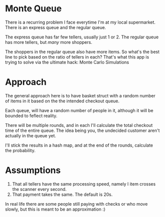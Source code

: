 # Monte Queue

There is a recurring problem I face everytime I'm at my local supermarket. There is an express queue and the regular queue.

The express queue has far few tellers, usually just 1 or 2. The regular queue has more tellers, but _many_ more shoppers.

The shoppers in the regular queue also have more items. So what's the best line to pick based on the ratio of tellers in each? That's what this app is trying to solve via the ultimate hack: Monte Carlo Simulations

# Approach

The general approach here is to have basket struct with a random number of items in it based on the the intended checkout queue.

Each queue, will have a random number of people in it, although it will be bounded to feflect reality.

There will be multiple rounds, and in each I'll calculate the total checkout time of the entire queue. The idea being you, the undecided customer aren't actually in the queue yet.

I'll stick the results in a hash map, and at the end of the rounds, calculate the probability.

# Assumptions

1. That all tellers have the same processing speed, namely I item crosses the scanner every second.
2. That payment takes the same. The default is 20s.

In real life there are some people still paying with checks or who move slowly, but this is meant to be an approximation :)

